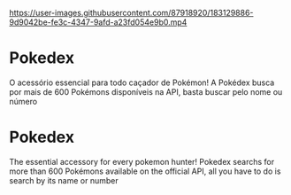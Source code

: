 https://user-images.githubusercontent.com/87918920/183129886-9d9042be-fe3c-4347-9afd-a23fd054e9b0.mp4
# Pokedex
O acessório essencial para todo caçador de Pokémon! A Pokédex busca por mais de 600 Pokémons disponíveis na API, basta buscar pelo nome ou número

# Pokedex
The essential accessory for every pokemon hunter! Pokedex searchs for more than 600 Pokémons available on the official API, all you have to do is search by its name or number
